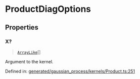 # ProductDiagOptions

## Properties

### X?

> [`ArrayLike`](../types/ArrayLike.md)[]

Argument to the kernel.

Defined in:  [generated/gaussian\_process/kernels/Product.ts:251](https://github.com/transitive-bullshit/scikit-learn-ts/blob/92ab806/packages/sklearn/src/generated/gaussian_process/kernels/Product.ts#L251)
